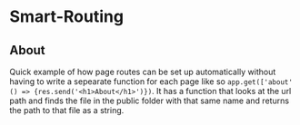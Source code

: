 # Smart-Routing


## About
Quick example of how page routes can be set up automatically without having to write a sepearate function for each page like so `app.get(['about' () => {res.send('<h1>About</h1>')})`. It has a function that looks at the url path and finds the file in the public folder with that same name and returns the path to that file as a string.
